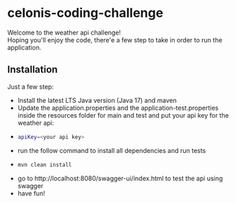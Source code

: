 # celonis-coding-challenge


Welcome to the weather api challenge! <br>
Hoping you'll enjoy the code, there'e a few step to take in order to run the application.


## Installation <br>

Just a few step:

- Install the latest LTS Java version (Java 17) and maven
- Update the application.properties and the application-test.properties inside the resources folder for main and test and put your api key for the weather api: 
- ```bash 
  apiKey=<your api key>
  ```
- run the follow command to install all dependencies and run tests
- ```bash
  mvn clean install
  ```
- go to http://localhost:8080/swagger-ui/index.html to test the api using swagger
- have fun!